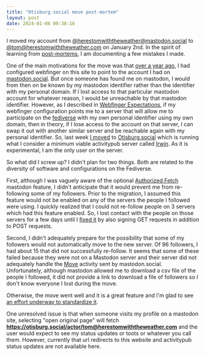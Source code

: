```yaml
---
title: "Otisburg.social move post-mortem"
layout: post
date: 2024-01-08 00:38:16
---
```

I moved my account from [@herestomwiththeweather@mastodon.social](https://mastodon.social/@herestomwiththeweather) to [@tom@herestomwiththeweather.com](https://otisburg.social/actor/tom@herestomwiththeweather.com) on January 2nd.  In the spirit of learning from [post-mortems](https://github.com/danluu/post-mortems/), I am documenting a few mistakes I made.

One of the main motivations for the move was that [over a year ago](https://github.com/herestomwiththeweather/herestomwiththeweather.github.io/commit/16a5882581d2bfb044a6537a629033698adc80a7), I had configured webfinger on this site to point to the account I had on [mastodon.social](https://mastodon.social/). But once someone has found me on mastodon, I would from then on be known by my mastodon identifier rather than the identifier with my personal domain.  If I lost access to that particular mastodon account for whatever reason, I would be unreachable by that mastodon identifier.  However, as I described in [Webfinger Expectations](https://herestomwiththeweather.com/2023/09/22/webfinger-expectations/), if my webfinger configuration points me to a server that will allow me to participate on the [fediverse](https://en.wikipedia.org/wiki/Fediverse) with my own personal identifier using my own domain, then in theory, if I lose access to the account on that server, I can swap it out with another similar server and be reachable again with my personal identifier.  So, last week [I moved](https://docs.joinmastodon.org/user/moving/) to [Otisburg.social](https://otisburg.social) which is running what I consider a minimum viable activitypub server called [Irwin](https://github.com/herestomwiththeweather/irwin).  As it is experimental, I am the only user on the server.

So what did I screw up?  I didn't plan for two things.  Both are related to the diversity of software and configurations on the Fediverse.

First, although I was vaguely aware of the optional [Authorized Fetch](https://docs.joinmastodon.org/admin/config/#authorized_fetch) mastodon feature, I didn't anticipate that it would prevent me from re-following some of my followers.  Prior to the migration, I assumed this feature would not be enabled on any of the servers the people I followed were using.  I quickly realized that I could not re-follow people on 3 servers which had this feature enabled.  So, I lost contact with the people on those servers for a few days until I [fixed it](https://github.com/herestomwiththeweather/irwin/commit/ba5bd101a5870c50fef8c0312118ae792e85f20e) by also signing GET requests in addition to POST requests.

Second, I didn't adequately prepare for the possibility that some of my followers would not automatically move to the new server.  Of 96 followers, I had about 15 that did not successfully re-follow.  It seems that some of these failed because they were not on a Mastodon server and their server did not adequately handle the [Move](https://docs.joinmastodon.org/spec/activitypub/#Move) activity sent by mastodon.social.  Unfortunately, although mastodon allowed me to download a csv file of the people I followed, it did not provide a link to download a file of followers so I don't know everyone I lost during the move.

Otherwise, the move went well and it is a great feature and I'm glad to see [an effort underway to standardize it](https://w3c.github.io/activitypub/data-portability-report.html).

One unresolved issue is that when someone visits my profile on a mastodon site, selecting "open original page" will fetch **https://otisburg.social/actor/tom@herestomwiththeweather.com** and the user would expect to see my status updates or toots or whatever you call them.  However, currently that url redirects to this website and activitypub status updates are not available here.



